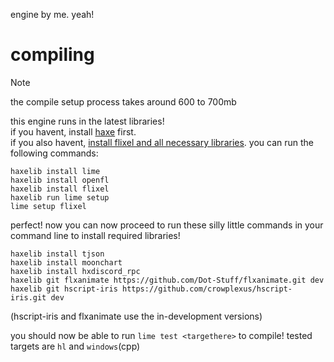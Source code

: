 engine by me. yeah!

# compiling

> [!NOTE]
> the compile setup process takes around 600 to 700mb

this engine runs in the latest libraries!<br>
if you havent, install [haxe](https://haxe.org/download/) first.<br>
if you also havent, [install flixel and all necessary libraries](https://haxeflixel.com/documentation/install-haxeflixel/). you can run the following commands:
```console
haxelib install lime
haxelib install openfl
haxelib install flixel
haxelib run lime setup
lime setup flixel
```
perfect! now you can now proceed to run these silly little commands in your command line to install required libraries!
```console
haxelib install tjson
haxelib install moonchart
haxelib install hxdiscord_rpc
haxelib git flxanimate https://github.com/Dot-Stuff/flxanimate.git dev
haxelib git hscript-iris https://github.com/crowplexus/hscript-iris.git dev
```
(hscript-iris and flxanimate use the in-development versions)

you should now be able to run `lime test <targethere>` to compile! tested targets are `hl` and `windows`(cpp) 
